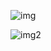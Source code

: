 ![img](https://user-images.githubusercontent.com/37017392/115947358-43699a80-a4f1-11eb-9eab-adeca08e8c24.PNG)

![img2](https://user-images.githubusercontent.com/37017392/115947367-4f555c80-a4f1-11eb-9daf-9e822c9dc54d.PNG)
